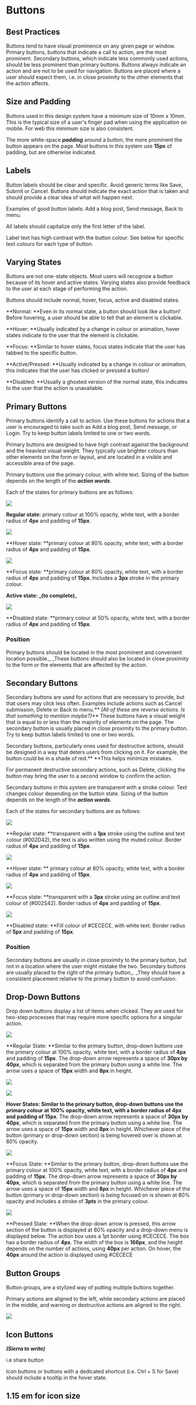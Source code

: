 # Buttons

## Best Practices

Buttons tend to have visual prominence on any given page or window. Primary buttons, buttons that indicate a call to action, are the most prominent. Secondary buttons, which indicate less commonly used actions, should be less prominent than primary buttons. Buttons always indicate an action and are not to be used for navigation. Buttons are placed where a user should expect them, i.e. in close proximity to the other elements that the action affects.

## Size and Padding

Buttons used in this design system have a minimum size of 10mm x 10mm. This is the typical size of a user's finger pad when using the application on mobile. For web this minimum size is also consistent.

The more white-space _**padding**_ around a button, the more prominent the button appears on the page. Most buttons in this system use **15px** of padding, but are otherwise indicated.

## Labels

Button labels should be clear and specific. Avoid generic terms like Save, Submit or Cancel. Buttons should indicate the exact action that is taken and should provide a clear idea of what will happen next.

Examples of good button labels: Add a blog post, Send message, Back to menu.

All labels should capitalize only the first letter of the label.

Label text has high contrast with the button colour. See below for specific text colours for each type of button.

## Varying States

Buttons are not one-state objects. Most users will recognize a button because of its hover and active states. Varying states also provide feedback to the user at each stage of performing the action.

Buttons should include normal, hover, focus, active and disabled states:

**Normal: **Even in its normal state, a button should look like a button! Before hovering, a user should be able to tell that an element is clickable.

**Hover: **Usually indicated by a change in colour or animation, hover states indicate to the user that the element is clickable.

**Focus: **Similar to hover states, focus states indicate that the user has tabbed to the specific button.

**Active/Pressed: **Usually indicated by a change in colour or animation, this indicates that the user has clicked or pressed a button/

**Disabled: **Usually a ghosted version of the normal state, this indicates to the user that the action is unavailable.

## Primary Buttons

Primary buttons identify a call to action. Use these buttons for actions that a user is encouraged to take such as Add a blog post, Send message, or Login. Try to keep button labels limited to one or two words.

Primary buttons are designed to have high contrast against the background and the heaviest visual weight. They typically use brighter colours than other elements on the form or layout, and are located in a visible and accessible area of the page.

Primary buttons use the primary colour, with white text. Sizing of the button depends on the length of the _**action words**_.

Each of the states for primary buttons are as follows:

![](.gitbook/assets/button_primary.png)

**Regular state:** primary colour at 100% opacity, white text, with a border radius of **4px** and padding of **15px**.

![](.gitbook/assets/button_primary_hover.png)

**Hover state: **primary colour at 80% opacity, white text, with a border radius of **4px** and padding of **15px**.

![](.gitbook/assets/button_primary_focus.png)

**Focus state: **primary colour at 80% opacity, white text, with a border radius of **4px** and padding of **15px**. Includes a **3px** stroke in the primary colour.

**Active state: **_**\(to complete\)**_

![](.gitbook/assets/button_primary_disabled.png)

**Disabled state: **primary colour at 50% opacity, white text, with a border radius of **4px** and padding of **15px**.

### Position

Primary buttons should be located in the most prominent and convenient location possible.\_ \_These buttons should also be located in close proximity to the form or the elements that are affected by the action.

## Secondary Buttons

Secondary buttons are used for actions that are necessary to provide, but that users may click less often. Examples include actions such as Cancel submission, Delete or Back to menu._** \(All of these are reverse actions. Is that something to mention maybe?\)**_ These buttons have a visual weight that is equal to or less than the majority of elements on the page. The secondary button is usually placed in close proximity to the primary button. Try to keep button labels limited to one or two words.

Secondary buttons, particularly ones used for destructive actions, should be designed in a way that deters users from clicking on it. For example, the button could be in a shade of red.** **This helps minimize mistakes.

For permanent destructive secondary actions, such as Delete, clicking the button may bring the user to a second window to confirm the action.

Secondary buttons in this system are transparent with a stroke colour. Text changes colour depending on the button state. Sizing of the button depends on the length of the _**action words**_.

Each of the states for secondary buttons are as follows:

![](.gitbook/assets/button_secondary.png)

**Regular state: **transparent with a **1px** stroke using the outline and text colour \(\#002D42\), the text is also written using the muted colour. Border radius of **4px** and padding of **15px**. 

![](.gitbook/assets/button_secondary_hover.png)

**Hover state: ** primary colour at 80% opacity, white text, with a border radius of **4px** and padding of **15px**.

![](.gitbook/assets/button_secondary_focus.png)

**Focus state: **transparent with a **3px** stroke using an outline and text colour of \(\#002S42\). Border radius of **4px** and padding of **15px**.

![](.gitbook/assets/button_secondary_disabled.png)

**Disabled state: **Fill colour of \#CECECE, with white text. Border radius of **5px** and padding of **15px**.

### Position

Secondary buttons are usually in close proximity to the primary button, but not in a location where the user might mistake the two. Secondary buttons are usually placed to the right of the primary button\_. \_They should have a consistent placement relative to the primary button to avoid confusion.

## Drop-Down Buttons

Drop down buttons display a list of items when clicked. They are used for two-step processes that may require more specific options for a singular action.

![](.gitbook/assets/button_drop-down.png)

**Regular State: **Similar to the primary button, drop-down buttons use the primary colour at 100% opacity, white text, with a border radius of **4px** and padding of **15px**. The drop-down arrow represents a space of **30px by 40px**, which is separated from the primary button using a white line. The arrow uses a space of **15px** width and **8px** in height.

![](.gitbook/assets/button_drop-down_hover_1.png)

![](.gitbook/assets/button_drop-down_hover_2.png)

**Hover States: **Similar to the primary button, drop-down buttons use the primary colour at 100% opacity, white text, with a border radius of **4px** and padding of** 15px**. The drop-down arrow represents a space of **30px by 40px**, which is separated from the primary button using a white line. The arrow uses a space of **15px** width and **8px** in height. Whichever piece of the button \(primary or drop-down section\) is being hovered over is shown at 80% opacity.

![](.gitbook/assets/button_drop-down_focus_1.png)

**Focus State: **Similar to the primary button, drop-down buttons use the primary colour at 100% opacity, white text, with a border radius of **4px** and padding of **15px**. The drop-down arrow represents a space of **30px by 40px**, which is separated from the primary button using a white line. The arrow uses a space of **15px** width and **8px** in height. Whichever piece of the button \(primary or drop-down section\) is being focused on is shown at 80% opacity and includes a stroke of **3pts** in the primary colour.

![](.gitbook/assets/button_drop-down_pressed.png)

**Pressed State: **When the drop-down arrow is pressed, this arrow section of the button is displayed at 80% opacity and a drop-down menu is displayed below. The action box uses a 1pt border using \#CECECE. The box has a border radius of **4px**. The width of the box is **166px**, and the height depends on the number of actions, using **40px** per action. On hover, the **40px** around the action is displayed using \#CECECE

## Button Groups

Button groups, are a stylized way of putting multiple buttons together.

Primary actions are aligned to the left, while secondary actions are placed in the middle, and warning or destructive actions are aligned to the right.

![](.gitbook/assets/button-groups.png)

## Icon Buttons

_**\(Sierra to write\)**_

i.e share button

Icon buttons or buttons with a dedicated shortcut \(i.e. Ctrl + S for Save\) should include a tooltip in the hover state.

## 1.15 em for icon size

